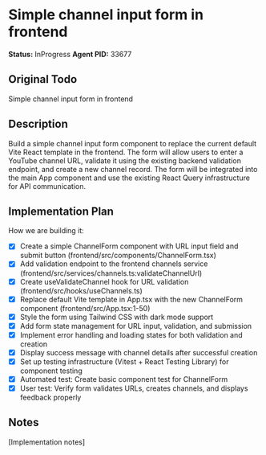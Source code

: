 # Simple channel input form in frontend
**Status:** InProgress
**Agent PID:** 33677

## Original Todo
Simple channel input form in frontend

## Description
Build a simple channel input form component to replace the current default Vite React template in the frontend. The form will allow users to enter a YouTube channel URL, validate it using the existing backend validation endpoint, and create a new channel record. The form will be integrated into the main App component and use the existing React Query infrastructure for API communication.

## Implementation Plan
How we are building it:
- [x] Create a simple ChannelForm component with URL input field and submit button (frontend/src/components/ChannelForm.tsx)
- [x] Add validation endpoint to the frontend channels service (frontend/src/services/channels.ts:validateChannelUrl)
- [x] Create useValidateChannel hook for URL validation (frontend/src/hooks/useChannels.ts)
- [x] Replace default Vite template in App.tsx with the new ChannelForm component (frontend/src/App.tsx:1-50)
- [x] Style the form using Tailwind CSS with dark mode support
- [x] Add form state management for URL input, validation, and submission
- [x] Implement error handling and loading states for both validation and creation
- [x] Display success message with channel details after successful creation
- [x] Set up testing infrastructure (Vitest + React Testing Library) for component testing
- [x] Automated test: Create basic component test for ChannelForm
- [x] User test: Verify form validates URLs, creates channels, and displays feedback properly

## Notes
[Implementation notes]